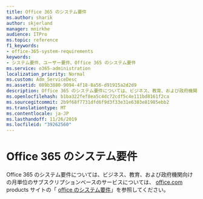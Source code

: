 ```yaml
---
title: Office 365 のシステム要件
ms.author: sharik
author: skjerland
manager: mnirkhe
audience: ITPro
ms.topic: reference
f1_keywords:
- office-365-system-requirements
keywords:
- システム要件、ユーザー要件、Office 365 のシステム要件
ms.service: o365-administration
localization_priority: Normal
ms.custom: Adm_ServiceDesc
ms.assetid: 089b3880-9094-4f18-8a56-d91915a2d2d9
description: Office 365 のシステム要件については、ビジネス、教育、および政府機関向けの月単位のサブスクリプションベースのサービスについては、office.com products サイトの「Office のシステム要件」を参照してください。
ms.openlocfilehash: b1ba322fef8ea5c4dc72cdf5c4e111bd8161f2ca
ms.sourcegitcommit: 2b9f68f7731dfd6f9d3f33e31e6303e81985ebb2
ms.translationtype: MT
ms.contentlocale: ja-JP
ms.lasthandoff: 11/26/2019
ms.locfileid: "39262560"
---
```

# <a name="office-365-system-requirements"></a>Office 365 のシステム要件

Office 365 のシステム要件については、ビジネス、教育、および政府機関向けの月単位のサブスクリプションベースのサービスについては、 [office.com](https://go.microsoft.com/fwlink/?LinkID=509817&amp;clcid=0x409) products サイトの「 [office のシステム要件](https://go.microsoft.com/fwlink/?LinkID=626095&amp;clcid=0x409)」を参照してください。 
  

